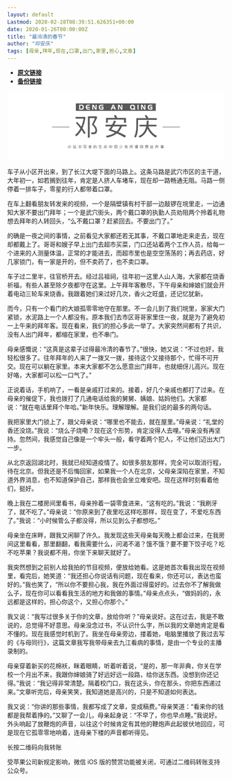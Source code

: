 ```yaml
---
layout: default
Lastmod: 2020-02-28T08:39:51.626351+00:00
date: 2020-01-26T00:00:00Z
title: "最冷清的春节"
author: "邓安庆"
tags: [母亲,拜年,现在,口罩,出门,家里,担心,文章]
---
```


* [**原文链接**](http://mp.weixin.qq.com/s?__biz=MzA4MTA1NDU3Ng==&mid=2650647361&idx=1&sn=3b909ee2a97c5080f826a966ec61cbb5&chksm=8793d55eb0e45c48ea5392e8f2ebd55cb9db988e668cf5df2371c4a154fac0d368c50a359e84#rd)
* [**备份链接**](https://archive.is/elMUu)


![](/images/post/e7f5a439b4fcc64bfef80285a5bc689c.jpg)  

车子从小区开出来，到了长江大堤下面的马路上。这条马路是武穴市区的主干道，大年初一，如若搁到往年，肯定是人挤人车堵车，现在却一路畅通无阻。马路一侧停着一排车子，零星的行人都带着口罩。  

在车上翻看朋友转发来的视频，一个是隔壁镇有村干部一边敲锣在垸里走，一边通知大家不要出门拜年；一个是武穴街头，两个戴口罩的执勤人员劝阻两个拎着礼物想去拜年的人转回头，“么不戴口罩？赶紧回去。不要出门了。”

的确是一夜之间的事情，之前看见大家都还若无其事，不戴口罩地走来走去，现在却都戴上了。哥哥和嫂子早上出门去超市买菜，门口还站着两个工作人员，给每一个进来的人测量体温，正常的才能进去，而超市里也是空空荡荡的；再去药店，好几家锁门，有一家是开的，但不卖药了，也不卖口罩。

车子过二里半，往官桥开去。经过吕祖祠，往年初一这里人山人海，大家都在烧香祈福，有些人甚至除夕夜都守在这里。上午拜年客散尽，下午母亲和婶娘们就会开着电动三轮车来烧香。我跟着她们来过好几次，香火之旺盛，还记忆犹新。

而今，只有一个看门的大娘孤零零地守在那里。不一会儿到了我们垸里，家家大门紧锁，水泥路上一个人都没有。原本我们去市区哥哥家里住一夜，就是为了避免初一上午来的拜年客。现在看来，我们的担心多此一举了。大家突然间都有了共识，没有人出门拜年，都缩在家里，也不串门。

母亲感慨说：“这真是这辈子过得最冷清的春节了。”很快，她又说：“不过也好，我轻松很多了。往年拜年的人来了一拨又一拨，接待这个又接待那个，忙得不可开交。现在可以躺在家里。本来大家都不怎么愿意出门拜年，也就细伢儿高兴。现在好咯，大家都可以松一口气了。”

正说着话，手机响了，一看是亲戚打过来的。接着，好几个亲戚也都打了过来。在母亲的催促下，我也拨打了几通电话给我的舅舅、姨娘、姑妈他们。大家都说：“就在电话里拜个年哈。”新年快乐。理解理解。是我们说的最多的两句话。

我把家里大门锁上了，跟父母亲说：“哪里也不能去，就在屋里。”母亲说：“礼堂的香还没烧。”我说：“烧么子烧嘞？现在这个形势，肯定没得人去哩。”母亲没有再坚持。忽然间，我感觉自己像是一个牢头一般，看守着两个犯人，不让他们迈出大门一步。

从北京返回湖北时，我就已经知道疫情了。如很多朋友那样，完全可以取消行程，待在北京。但我还是不后悔回家，如果我一个人在北京，父母亲深陷在家里，不知道外界消息，也不知道保护自己，那样我也会坐立难安吧。现在这样时刻看着他们，挺好。

晚上我在二楼房间里看书，母亲拎着一袋零食进来，“这有吃的。”我说：“我刷牙了，就不吃了。”母亲说：“你原来到了夜里吃这样吃那样，现在变了，不爱吃东西了。”我说：“小时候管么子都没得，所以见到么子都想吃。”

母亲坐在床畔，跟我又闲聊了许久。我发现这些天母亲每天晚上都会过来，在我房间这里看看，那里翻翻，看我需要什么，问渴不渴？饿不饿？要不要下饺子吃？吃不吃苹果？我说都不用，你坐下来聊天就好了。

我突然想到之前别人给我拍的节目视频，便放给她看。这是她首次看我出现在视频里，看完后，她笑道：“我还担心你说话有问题，现在看来，你还可以，表达也蛮好的。”我也笑了，“所以你不要担心我，我在外面过得蛮好的。过去你不了解我做么子，现在你可以看看我生活的地方和我做的事情。”母亲点点头，“做妈妈的，永远都是这样的，担心你这个，又担心你那个。”

我又说：“我写过很多关于你的文章，放给你听？”母亲说好。这在过去，我是不敢说的，总觉得不好意思。母亲没念过书，不认识什么字，所以我的文章她肯定是看不懂的。现在我感觉时机到了。我坐在母亲旁边，搂着她，电脑里播放了我过去写的《与母同行》，这篇文章我写我带母亲去九江看病的事情，是由一个专业的主播录制的。

母亲穿着新买的花棉袄，眯着眼睛，听着听着说，“是的，那一年非典，你关在学校一个月出不来，我跟你婶娘骑了好远好远一段路，给你送东西。没想到你还记得。”我说：“我记得非常清楚。隔着校门口，我在这头，你在那头，你把东西递过来。”文章听完后，母亲笑笑，我知道她是高兴的，只是不知道如何表达。

我又说：“你讲的那些事情，我都写成了文章，变成稿费。”母亲笑道：“看来你的钱都是我帮着挣的。”又聊了一会儿，母亲起身说：“不早了，你也早点睡。”我说好。外头响起了放鞭炮的声音，以往这个时候肯定有其他的鞭炮声此起彼伏地回应，可是现在它孤零零地响着，连母亲下楼的声音都听得见。

长按二维码向我转账

受苹果公司新规定影响，微信 iOS 版的赞赏功能被关闭，可通过二维码转账支持公众号。

